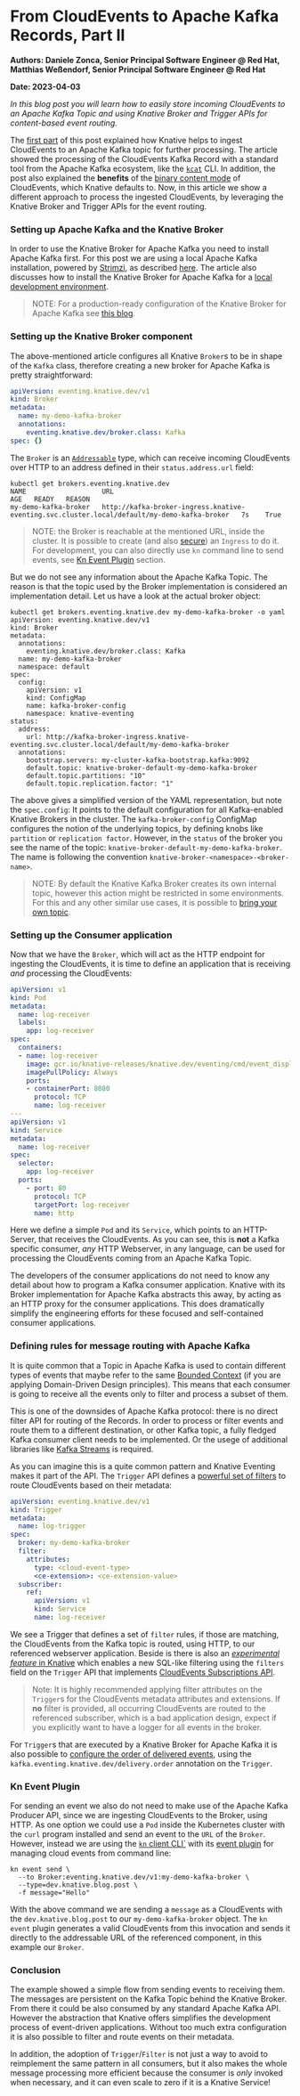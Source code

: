 # From CloudEvents to Apache Kafka Records, Part II

**Authors: Daniele Zonca, Senior Principal Software Engineer @ Red Hat, Matthias Weßendorf, Senior Principal Software Engineer @ Red Hat**

**Date: 2023-04-03**

_In this blog post you will learn how to easily store incoming CloudEvents to an Apache Kafka Topic and using Knative Broker and Trigger APIs for content-based event routing._


The [first part](https://knative.dev/blog/articles/from-cloudevent-to-apach-kafka-records-part-one/) of this post explained how Knative helps to ingest CloudEvents to an Apache Kafka topic for further processing. The article showed the processing of the CloudEvents Kafka Record with a standard tool from the Apache Kafka ecosystem, like the [`kcat`](https://github.com/edenhill/kcat) CLI. In addition, the post also explained the **benefits** of the [binary content mode](https://github.com/cloudevents/spec/blob/v1.0.2/cloudevents/bindings/kafka-protocol-binding.md#32-binary-content-mode) of CloudEvents, which Knative defaults to. Now, in this article we show a different approach to process the ingested CloudEvents, by leveraging the Knative Broker and Trigger APIs for the event routing.


### Setting up Apache Kafka and the Knative Broker

In order to use the Knative Broker for Apache Kafka you need to install Apache Kafka first. For this post we are using a local Apache Kafka installation, powered by [Strimzi](https://strimzi.io), as described [here](https://knative.dev/blog/articles/single-node-kafka-development/). The article also discusses how to install the Knative Broker for Apache Kafka for a [local development environment](https://knative.dev/blog/articles/single-node-kafka-development/#installing-knative-eventing-and-the-knative-broker-for-apache-kafka).

> NOTE: For a production-ready configuration of the Knative Broker for Apache Kafka see [this blog](https://developers.redhat.com/articles/2023/03/08/configuring-knative-broker-apache-kafka).


### Setting up the Knative Broker component

The above-mentioned article configures all Knative `Broker`s to be in shape of the `Kafka` class, therefore creating a new broker for Apache Kafka is pretty straightforward: 

```yaml
apiVersion: eventing.knative.dev/v1
kind: Broker
metadata:
  name: my-demo-kafka-broker
  annotations:
    eventing.knative.dev/broker.class: Kafka
spec: {}
```

The `Broker` is an [`Addressable`](https://knative.dev/docs/eventing/sinks/) type, which can receive incoming CloudEvents over HTTP to an address defined in their `status.address.url` field:

```
kubectl get brokers.eventing.knative.dev
NAME                   URL                                                                                           AGE   READY   REASON
my-demo-kafka-broker   http://kafka-broker-ingress.knative-eventing.svc.cluster.local/default/my-demo-kafka-broker   7s    True    
```

> NOTE: the Broker is reachable at the mentioned URL, inside the cluster. It is possible to create (and also [secure](https://knative.dev/docs/eventing/brokers/broker-admin-config-options/#protect-a-knative-broker-by-using-json-web-token-jwt-and-istio)) an `Ingress` to do it. For development, you can also directly use `kn` command line to send events, see [Kn Event Plugin](#kn-event-plugin) section.

But we do not see any information about the Apache Kafka Topic. The reason is that the topic used by the Broker implementation is considered an implementation detail. Let us have a look at the actual broker object:

```
kubectl get brokers.eventing.knative.dev my-demo-kafka-broker -o yaml 
apiVersion: eventing.knative.dev/v1
kind: Broker
metadata:
  annotations:
    eventing.knative.dev/broker.class: Kafka
  name: my-demo-kafka-broker
  namespace: default
spec:
  config:
    apiVersion: v1
    kind: ConfigMap
    name: kafka-broker-config
    namespace: knative-eventing
status:
  address:
    url: http://kafka-broker-ingress.knative-eventing.svc.cluster.local/default/my-demo-kafka-broker
  annotations:
    bootstrap.servers: my-cluster-kafka-bootstrap.kafka:9092
    default.topic: knative-broker-default-my-demo-kafka-broker
    default.topic.partitions: "10"
    default.topic.replication.factor: "1"
```

The above gives a simplified version of the YAML representation, but note the `spec.config`: It points to the default configuration for all Kafka-enabled Knative Brokers in the cluster. The `kafka-broker-config` ConfigMap configures the notion of the underlying topics, by defining knobs like `partition` or `replication factor`. However, in the `status` of the broker you see the name of the topic: `knative-broker-default-my-demo-kafka-broker`. The name is following the convention `knative-broker-<namespace>-<broker-name>`.

> NOTE: By default the Knative Kafka Broker creates its own internal topic, however this action might be restricted in some environments. For this and any other similar use cases, it is possible to [bring your own topic](https://knative.dev/docs/eventing/brokers/broker-types/kafka-broker/#bring-your-own-topic). 

### Setting up the Consumer application

Now that we have the `Broker`, which will act as the HTTP endpoint for ingesting the CloudEvents, it is time to define an application that is receiving _and_ processing the CloudEvents:


```yaml
apiVersion: v1
kind: Pod
metadata:
  name: log-receiver
  labels:
    app: log-receiver
spec:
  containers:
  - name: log-receiver
    image: gcr.io/knative-releases/knative.dev/eventing/cmd/event_display
    imagePullPolicy: Always
    ports:
    - containerPort: 8080
      protocol: TCP
      name: log-receiver
---
apiVersion: v1
kind: Service
metadata:
  name: log-receiver
spec:
  selector:
    app: log-receiver
  ports:
    - port: 80
      protocol: TCP
      targetPort: log-receiver
      name: http
```

Here we define a simple `Pod` and its `Service`, which points to an HTTP-Server, that receives the CloudEvents. As you can see, this is **not** a Kafka specific consumer, _any_ HTTP Webserver, in any language, can be used for processing the CloudEvents coming from an Apache Kafka Topic.

The developers of the consumer applications do not need to know any detail about how to program a Kafka consumer application. Knative with its Broker implementation for Apache Kafka abstracts this away, by acting as an HTTP proxy for the consumer applications. This does dramatically simplify the engineering efforts for these focused and self-contained consumer applications.

### Defining rules for message routing with Apache Kafka

It is quite common that a Topic in Apache Kafka is used to contain different types of events that maybe refer to the same [Bounded Context](https://martinfowler.com/bliki/BoundedContext.html) (if you are applying Domain-Driven Design principles). This means that each consumer is going to receive all the events only to filter and process a subset of them.

This is one of the downsides of Apache Kafka protocol: there is no direct filter API for routing of the Records. In order to process or filter events and route them to a different destination, or other Kafka topic, a fully fledged Kafka consumer client needs to be implemented. Or the usege of additional libraries like [Kafka Streams](https://kafka.apache.org/documentation/streams/) is required.

As you can imagine this is a quite common pattern and Knative Eventing makes it part of the API. The `Trigger` API defines a [powerful set of filters](https://knative.dev/docs/eventing/triggers/) to route CloudEvents based on their metadata:

```yaml
apiVersion: eventing.knative.dev/v1
kind: Trigger
metadata:
  name: log-trigger
spec:
  broker: my-demo-kafka-broker
  filter:
    attributes:
      type: <cloud-event-type>
      <ce-extension>: <ce-extension-value>
  subscriber:
    ref:
      apiVersion: v1
      kind: Service
      name: log-receiver
```

We see a Trigger that defines a set of `filter` rules, if those are matching, the CloudEvents from the Kafka topic is routed, using HTTP, to our referenced webserver application. Beside is there is also an [_experimental feature_ in Knative](https://knative.dev/docs/eventing/experimental-features/new-trigger-filters/) which enables a new SQL-like filtering using the `filters` field on the `Trigger` API that implements [CloudEvents Subscriptions API](https://github.com/cloudevents/spec/blob/main/subscriptions/spec.md#324-filters).

> Note: It is highly recommended applying filter attributes on the `Trigger`s for the CloudEvents metadata attributes and extensions. If **no** filter is provided, all occurring CloudEvents are routed to the referenced subscriber, which is a bad application design, expect if you explicitly want to have a logger for all events in the broker.

For `Trigger`s that are executed by a Knative Broker for Apache Kafka it is also possible to [configure the order of delivered events](https://knative.dev/docs/eventing/brokers/broker-types/kafka-broker/#configuring-the-order-of-delivered-events), using the `kafka.eventing.knative.dev/delivery.order` annotation on the `Trigger`.

### Kn Event Plugin

For sending an event we also do not need to make use of the Apache Kafka Producer API, since we are ingesting CloudEvents to the Broker, using HTTP. As one option we could use a `Pod` inside the Kubernetes cluster with the `curl` program installed and send an event to the `URL` of the `Broker`. However, instead we are using the [`kn` client CLI`](https://github.com/knative/client) with its [event plugin](https://github.com/knative-sandbox/kn-plugin-event) for managing cloud events from command line:

```
kn event send \
  --to Broker:eventing.knative.dev/v1:my-demo-kafka-broker \
  --type=dev.knative.blog.post \
  -f message="Hello"
```

With the above command we are sending a `message` as a CloudEvents with the `dev.knative.blog.post` to our `my-demo-kafka-broker` object. The `kn event` plugin generates a valid CloudEvents from this invocation and sends it directly to the addressable URL of the referenced component, in this example our `Broker`.

### Conclusion

The example showed a simple flow from sending events to receiving them. The messages are persistent on the Kafka Topic behind the Knative Broker. From there it could be also consumed by any standard Apache Kafka API. However the abstraction that Knative offers simplifies the development process of event-driven applications. Without too much extra configuration it is also possible to filter and route events on their metadata.

In addition, the adoption of `Trigger`/`Filter` is not just a way to avoid to reimplement the same pattern in all consumers, but it also makes the whole message processing more efficient because the consumer is _only_ invoked when necessary, and it can even scale to zero if it is a Knative Service!
